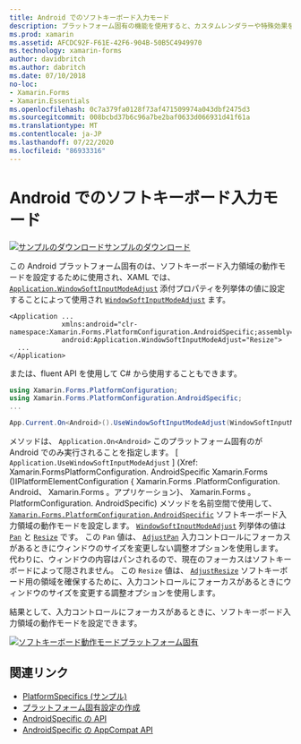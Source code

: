 ```yaml
---
title: Android でのソフトキーボード入力モード
description: プラットフォーム固有の機能を使用すると、カスタムレンダラーや特殊効果を実装することなく、特定のプラットフォームでのみ使用できる機能を使用できます。 この記事では、ソフトキーボード入力領域の動作モードを設定する Android プラットフォーム固有のを使用する方法について説明します。
ms.prod: xamarin
ms.assetid: AFCDC92F-F61E-42F6-904B-50B5C4949970
ms.technology: xamarin-forms
author: davidbritch
ms.author: dabritch
ms.date: 07/10/2018
no-loc:
- Xamarin.Forms
- Xamarin.Essentials
ms.openlocfilehash: 0c7a379fa0128f73af471509974a043dbf2475d3
ms.sourcegitcommit: 008bcbd37b6c96a7be2baf0633d066931d41f61a
ms.translationtype: MT
ms.contentlocale: ja-JP
ms.lasthandoff: 07/22/2020
ms.locfileid: "86933316"
---
```

# <a name="soft-keyboard-input-mode-on-android"></a>Android でのソフトキーボード入力モード

[![サンプルのダウンロード](~/media/shared/download.png)サンプルのダウンロード](https://docs.microsoft.com/samples/xamarin/xamarin-forms-samples/userinterface-platformspecifics)

この Android プラットフォーム固有のは、ソフトキーボード入力領域の動作モードを設定するために使用され、XAML では、 [`Application.WindowSoftInputModeAdjust`](xref:Xamarin.Forms.PlatformConfiguration.AndroidSpecific.Application.WindowSoftInputModeAdjustProperty) 添付プロパティを列挙体の値に設定することによって使用され [`WindowSoftInputModeAdjust`](xref:Xamarin.Forms.PlatformConfiguration.AndroidSpecific.WindowSoftInputModeAdjust) ます。

```xaml
<Application ...
             xmlns:android="clr-namespace:Xamarin.Forms.PlatformConfiguration.AndroidSpecific;assembly=Xamarin.Forms.Core"
             android:Application.WindowSoftInputModeAdjust="Resize">
  ...
</Application>
```

または、fluent API を使用して C# から使用することもできます。

```csharp
using Xamarin.Forms.PlatformConfiguration;
using Xamarin.Forms.PlatformConfiguration.AndroidSpecific;
...

App.Current.On<Android>().UseWindowSoftInputModeAdjust(WindowSoftInputModeAdjust.Resize);
```

メソッドは、 `Application.On<Android>` このプラットフォーム固有のが Android でのみ実行されることを指定します。 [ `Application.UseWindowSoftInputModeAdjust` ] (Xref: Xamarin.FormsPlatformConfiguration. AndroidSpecific Xamarin.Forms ()IPlatformElementConfiguration { Xamarin.Forms .PlatformConfiguration. Android、 Xamarin.Forms 。アプリケーション}、 Xamarin.Forms 。PlatformConfiguration. AndroidSpecific) メソッドを名前空間で使用して、 [`Xamarin.Forms.PlatformConfiguration.AndroidSpecific`](xref:Xamarin.Forms.PlatformConfiguration.AndroidSpecific) ソフトキーボード入力領域の動作モードを設定します。 [`WindowSoftInputModeAdjust`](xref:Xamarin.Forms.PlatformConfiguration.AndroidSpecific.WindowSoftInputModeAdjust) 列挙体の値は [`Pan`](xref:Xamarin.Forms.PlatformConfiguration.AndroidSpecific.WindowSoftInputModeAdjust.Pan) と [`Resize`](xref:Xamarin.Forms.PlatformConfiguration.AndroidSpecific.WindowSoftInputModeAdjust.Resize) です。 この `Pan` 値は、 [`AdjustPan`](xref:Android.Views.SoftInput.AdjustPan) 入力コントロールにフォーカスがあるときにウィンドウのサイズを変更しない調整オプションを使用します。 代わりに、ウィンドウの内容はパンされるので、現在のフォーカスはソフトキーボードによって隠されません。 この `Resize` 値は、 [`AdjustResize`](xref:Android.Views.SoftInput.AdjustResize) ソフトキーボード用の領域を確保するために、入力コントロールにフォーカスがあるときにウィンドウのサイズを変更する調整オプションを使用します。

結果として、入力コントロールにフォーカスがあるときに、ソフトキーボード入力領域の動作モードを設定できます。

[![ソフトキーボード動作モードプラットフォーム固有](soft-keyboard-input-mode-images/pan-resize.png)](soft-keyboard-input-mode-images/pan-resize-large.png#lightbox "ソフトキーボード動作モードプラットフォーム固有")

## <a name="related-links"></a>関連リンク

- [PlatformSpecifics (サンプル)](https://docs.microsoft.com/samples/xamarin/xamarin-forms-samples/userinterface-platformspecifics)
- [プラットフォーム固有設定の作成](~/xamarin-forms/platform/platform-specifics/index.md#creating-platform-specifics)
- [AndroidSpecific の API](xref:Xamarin.Forms.PlatformConfiguration.AndroidSpecific)
- [AndroidSpecific の AppCompat API](xref:Xamarin.Forms.PlatformConfiguration.AndroidSpecific.AppCompat)
